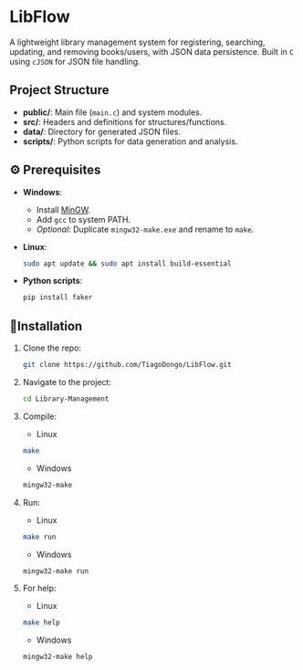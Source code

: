 # LibFlow 

A lightweight library management system for registering, searching, updating, and removing books/users, with JSON data persistence. Built in `C` using `cJSON` for JSON file handling.  

## Project Structure  

- **public/**: Main file (`main.c`) and system modules.  
- **src/**: Headers and definitions for structures/functions.  
- **data/**: Directory for generated JSON files.  
- **scripts/**: Python scripts for data generation and analysis.  

## ⚙ Prerequisites  

- **Windows**:  
  - Install [MinGW](https://sourceforge.net/projects/mingw/).  
  - Add `gcc` to system PATH.  
  - *Optional*: Duplicate `mingw32-make.exe` and rename to `make`.  

- **Linux**:  
  ```bash  
  sudo apt update && sudo apt install build-essential
  ```

- **Python scripts**:
  ```bash
  pip install faker 
  ```

## 🚀Installation

1. Clone the repo:
   ```bash
   git clone https://github.com/TiagoDongo/LibFlow.git
   ```

2. Navigate to the project:
    ```bash
   cd Library-Management
   ```

3. Compile:
   - Linux
    ```bash
    make
    ```

    - Windows
    ```bash
    mingw32-make
    ```

4. Run:
   - Linux
    ```bash
    make run
    ```

    - Windows
    ```bash
    mingw32-make run
    ```

5. For help:
   - Linux
    ```bash
    make help
    ```

    - Windows
    ```bash
    mingw32-make help
    ```
